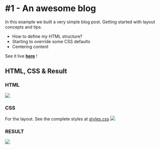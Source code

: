 # #1 - An awesome blog
In this example we built a very simple blog post. Getting started with layout concepts and tips.
- How to define my HTML structure?
- Starting to override some CSS defaults
- Centering content

See it live __<a href="https://sebastiandg7.github.io/scrimba-responsive-web-design/1-an-awesome-blog-post/" target="_blank">here</a>__ !

## HTML, CSS & Result
### HTML
![][html]
### CSS
For the layout. See the complete styles at [styles.css](styles.css)
![][css]
### RESULT
![][result]

[html]: docs/1-html.png
[css]: docs/1-css.png
[result]: docs/1-result.png

